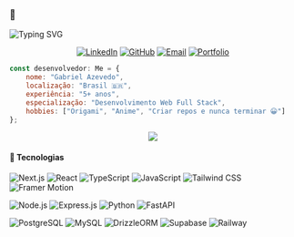 ### 👋
  <img src="https://readme-typing-svg.herokuapp.com/?font=Fira+Code&size=18&duration=2800&pause=10000&color=b40c46&center=false&vCenter=false&width=940&lines=Olá,+me+chamo+Gabriel+Azevedo" alt="Typing SVG" />

<div align="center">
  
[![LinkedIn](https://img.shields.io/badge/LinkedIn-0077B5?style=for-the-badge&logo=linkedin&logoColor=white)](https://www.linkedin.com/in/gabriel-azevedo-b72b27191/)
[![GitHub](https://img.shields.io/badge/GitHub-100000?style=for-the-badge&logo=github&logoColor=white)](https://github.com/dargouls)
[![Email](https://img.shields.io/badge/Email-D14836?style=for-the-badge&logo=gmail&logoColor=white)](mailto:gabriel.azevedo-dev@hotmail.com)
[![Portfolio](https://img.shields.io/badge/Portfolio-FF5722?style=for-the-badge&logo=todoist&logoColor=white)](https://gabriel-azv.com)

</div>

```javascript
const desenvolvedor: Me = {
    nome: "Gabriel Azevedo",
    localização: "Brasil 🇧🇷",
    experiência: "5+ anos",
    especialização: "Desenvolvimento Web Full Stack",
    hobbies: ["Origami", "Anime", "Criar repos e nunca terminar 😀"]
};
```

<div align="center">
  <img src="https://github-readme-streak-stats.herokuapp.com/?user=dargouls&theme=tokyonight&hide_border=true&background=0D1117&stroke=F85D7F&ring=F85D7F&fire=F85D7F&currStreakLabel=FFFFFF"/>
</div>

#### 🎯 Tecnologias

<div>


![Next.js](https://img.shields.io/badge/Next.js-000000?style=for-the-badge&logo=next.js&logoColor=white)
![React](https://img.shields.io/badge/React-20232A?style=for-the-badge&logo=react&logoColor=61DAFB)
![TypeScript](https://img.shields.io/badge/TypeScript-007ACC?style=for-the-badge&logo=typescript&logoColor=white)
![JavaScript](https://img.shields.io/badge/JavaScript-F7DF1E?style=for-the-badge&logo=javascript&logoColor=black)
![Tailwind CSS](https://img.shields.io/badge/Tailwind_CSS-38B2AC?style=for-the-badge&logo=tailwind-css&logoColor=white)
![Framer Motion](https://img.shields.io/badge/Framer_Motion-black?style=for-the-badge&logo=framer&logoColor=blue)

![Node.js](https://img.shields.io/badge/Node.js-43853D?style=for-the-badge&logo=node.js&logoColor=white)
![Express.js](https://img.shields.io/badge/Express.js-404D59?style=for-the-badge&logo=express&logoColor=white)
![Python](https://img.shields.io/badge/Python-3776AB?style=for-the-badge&logo=python&logoColor=white)
![FastAPI](https://img.shields.io/badge/FastAPI-009688?style=for-the-badge&logo=fastapi&logoColor=white)

![PostgreSQL](https://img.shields.io/badge/PostgreSQL-316192?style=for-the-badge&logo=postgresql&logoColor=white)
![MySQL](https://img.shields.io/badge/MySQL-00000F?style=for-the-badge&logo=mysql&logoColor=white)
![DrizzleORM](https://img.shields.io/badge/DrizzleORM-C5F74F?style=for-the-badge&logo=drizzle&logoColor=black)
![Supabase](https://img.shields.io/badge/Supabase-3ECF8E?style=for-the-badge&logo=supabase&logoColor=white)
![Railway](https://img.shields.io/badge/Railway-853bce?style=for-the-badge&logo=railway&logoColor=white)

</div>
